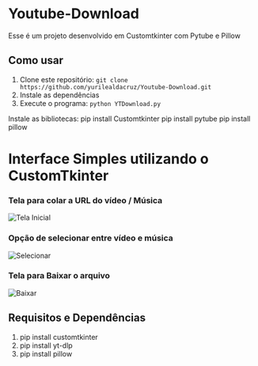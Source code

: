 # Youtube-Download
 Esse é um projeto desenvolvido em Customtkinter com Pytube e Pillow

 ## Como usar
 
1. Clone este repositório: `git clone https://github.com/yurilealdacruz/Youtube-Download.git`
2. Instale as dependências
3. Execute o programa: `python YTDownload.py`

 Instale as bibliotecas:
 pip install Customtkinter
 pip install pytube
 pip install pillow

# Interface Simples utilizando o CustomTkinter

### Tela para colar a URL do vídeo / Música
![Tela Inicial](https://github.com/yurilealdacruz/Youtube-Download/assets/100494057/7af6b666-966e-44ca-bbc6-35b5e766a027)

### Opção de selecionar entre vídeo e música
![Selecionar](https://github.com/yurilealdacruz/Youtube-Download/assets/100494057/ac1ce169-2be8-4035-95a7-a85d83e48b46)

### Tela para Baixar o arquivo
![Baixar](https://github.com/yurilealdacruz/Youtube-Download/assets/100494057/4c3b085f-daf1-4c1c-9353-5d6076b3bc8b)

## Requisitos e Dependências
1. pip install customtkinter
2. pip install yt-dlp
3. pip install pillow
